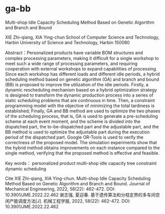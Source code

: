 # ga-bb
Multi-shop Idle Capacity Scheduling Method Based on Genetic Algorithm and Branch and Bound

XIE Zhi-qiang, XIA Ying-chun
School of Computer Science and Technology, Harbin University of Science and Technology, Harbin 150080

Abstract：Personalized products have variable BOM structures and complex processing parameters, making it difficult for a single workshop to meet such a wide range of processing parameters, and requiring cooperation with external workshops to expand capabilities of processing. Since each workshop has different loads and different idle periods, a hybrid scheduling method based on genetic algorithm (GA) and branch and bound (BB) is proposed to improve the utilization of the idle periods. Firstly, a dynamic rescheduling mechanism based on a hybrid optimization strategy is designed to transform the dynamic production process into a series of static scheduling problems that are continuous in time. Then, a constraint programming model with the objective of minimizing the total tardiness is established; Finally, GA and BB method are used to optimize the two phases of the scheduling process, that is, GA is used to generate a pre-scheduling scheme at each event moment, and the scheme is divided into the dispatched part, the to-be-dispatched part and the adjustable part, and the BB method is used to optimize the adjustable part during the execution period of the dispatched part. Google OR-Tools is used to verify the correctness of the proposed model. The simulation experiments show that the hybrid method obtains improvements on each instance compared to the single method, verifying that the proposed method is effective and feasible.

Key words： personalized product    multi-shop    idle capacity    tree constraint    dynamic scheduling

Cite
XIE Zhi-qiang, XIA Ying-chun. Multi-shop Idle Capacity Scheduling Method Based on Genetic Algorithm and Branch and Bound. Journal of Mechanical Engineering, 2022, 58(22): 462-472. DOI: 10.3901/JME.2022.22.462
谢志强, 夏迎春. 基于遗传算法和分枝定界的多车间空闲产能调度方法[J]. 机械工程学报, 2022, 58(22): 462-472. DOI: 10.3901/JME.2022.22.462
